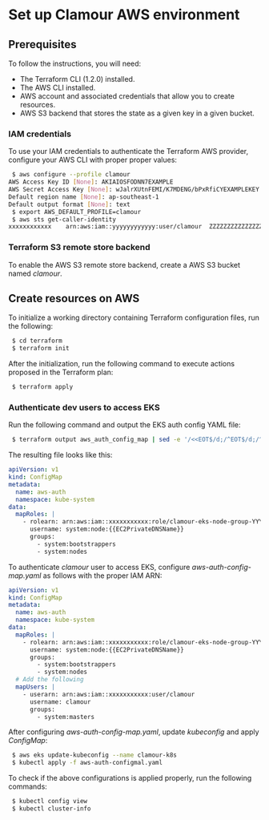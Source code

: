 # Set up Clamour AWS environment

## Prerequisites

To follow the instructions, you will need:

 - The Terraform CLI (1.2.0) installed.
 - The AWS CLI installed.
 - AWS account and associated credentials that allow you to create resources.
 - AWS S3 backend that stores the state as a given key in a given bucket.

### IAM credentials
 
To use your IAM credentials to authenticate the Terraform AWS provider, configure your AWS CLI with proper proper values:

```bash
 $ aws configure --profile clamour
AWS Access Key ID [None]: AKIAIOSFODNN7EXAMPLE
AWS Secret Access Key [None]: wJalrXUtnFEMI/K7MDENG/bPxRfiCYEXAMPLEKEY
Default region name [None]: ap-southeast-1
Default output format [None]: text
 $ export AWS_DEFAULT_PROFILE=clamour
 $ aws sts get-caller-identity
xxxxxxxxxxxx    arn:aws:iam::yyyyyyyyyyyy:user/clamour  ZZZZZZZZZZZZZZZZZZZZZ
```

### Terraform S3 remote store backend

To enable the AWS S3 remote store backend, create a AWS S3 bucket named *clamour*.

## Create resources on AWS

To initialize a working directory containing Terraform configuration files, run the following:

```bash
 $ cd terraform
 $ terraform init
```

After the initialization, run the following command to execute actions proposed in the Terraform plan:

```bash
 $ terraform apply
```

### Authenticate dev users to access EKS

Run the following command and output the EKS auth config YAML file:

```bash
 $ terraform output aws_auth_config_map | sed -e '/<<EOT$/d;/^EOT$/d;/^$/d' > aws-auth-config-map.yaml
```

The resulting file looks like this:

```yaml
apiVersion: v1
kind: ConfigMap
metadata:
  name: aws-auth
  namespace: kube-system
data:
  mapRoles: |
    - rolearn: arn:aws:iam::xxxxxxxxxxx:role/clamour-eks-node-group-YYYYMMDDhhmmssxxxxxxxxxxxx
      username: system:node:{{EC2PrivateDNSName}}
      groups:
        - system:bootstrappers
        - system:nodes
```

To authenticate *clamour* user to access EKS, configure *aws-auth-config-map.yaml* as follows with the proper IAM ARN:

```yaml
apiVersion: v1
kind: ConfigMap
metadata:
  name: aws-auth
  namespace: kube-system
data:
  mapRoles: |
    - rolearn: arn:aws:iam::xxxxxxxxxxx:role/clamour-eks-node-group-YYYYMMDDhhmmssxxxxxxxxxxxx
      username: system:node:{{EC2PrivateDNSName}}
      groups:
        - system:bootstrappers
        - system:nodes
  # Add the following
  mapUsers: |
    - userarn: arn:aws:iam::xxxxxxxxxxx:user/clamour
      username: clamour
      groups:
        - system:masters
```

After configuring *aws-auth-config-map.yaml*, update *kubeconfig* and apply *ConfigMap*:

```bash
 $ aws eks update-kubeconfig --name clamour-k8s
 $ kubectl apply -f aws-auth-configmal.yaml
```
 
 To check if the above configurations is applied properly, run the following commands:
 
```bash
 $ kubectl config view
 $ kubectl cluster-info
```
